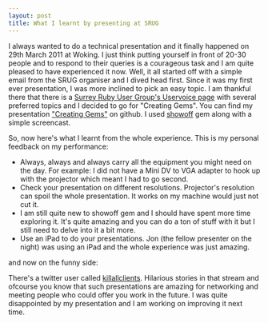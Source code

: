 ```yaml
---
layout: post
title: What I learnt by presenting at SRUG
---
```


I always wanted to do a technical presentation and it finally happened on 29th March 2011 at Woking. I just think putting yourself in front of 20-30 people and to respond to their queries is a courageous task and I am quite pleased to have experienced it now. Well, it all started off with a simple email from the SRUG organiser and I dived head first. Since it was my first ever presentation, I was more inclined to pick an easy topic. I am thankful there that there is a [Surrey Ruby User Group's Uservoice page](<http://surreyrubyists.uservoice.com/forums/100459-what-do-you-want-to-see-at-srug->) with several preferred topics and I decided to go for "Creating Gems". You can find my presentation ["Creating Gems"](<https://github.com/andhapp/srug-presentation>) on github. I used [showoff](<https://github.com/schacon/showoff>) gem along with a simple screencast.

So, now here's what I learnt from the whole experience. This is my personal feedback on my performance:

- Always, always and always carry all the equipment you might need on the day. For example: I did not have a Mini DV to VGA adapter to hook up with the projector which meant I had to go second. 
- Check your presentation on different resolutions. Projector's resolution can spoil the whole presentation. It works on my machine would just not cut it. 
- I am still quite new to showoff gem and I should have spent more time exploring it. It's quite amazing and you can do a ton of stuff with it but I still need to delve into it a bit more. 
- Use an iPad to do your presentations. Jon (the fellow presenter on the night) was using an iPad and the whole experience was just amazing. 

<!-- -->

and now on the funny side:

There's a twitter user called [killallclients](<http://twitter.com/killallclients>). Hilarious stories in that stream and ofcourse you know that such presentations are amazing for networking and meeting people who could offer you work in the future. I was quite disappointed by my presentation and I am working on improving it next time.